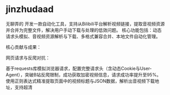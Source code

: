 # jinzhudaad
无聊弄的
开发一款自动化工具，支持从Bilibili平台解析视频链接，提取音视频资源并合并为完整文件，解决用户手动下载与处理的低效问题。
核心功能包括：动态请求头模拟、音视频资源解析与下载、多格式兼容合并、本地文件自动化管理。

核心贡献与成果：

  网页请求与反爬对抗：

基于requests库模拟浏览器请求，配置完整请求头（含动态Cookie与User-Agent），突破B站反爬限制，成功获取加密视频信息，请求成功率提升至95%。
使用正则表达式精准提取页面中的视频标题与JSON数据，解析出音视频下载地址，支持超清
